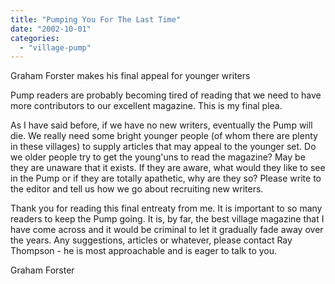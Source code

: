 ```yaml
---
title: "Pumping You For The Last Time"
date: "2002-10-01"
categories: 
  - "village-pump"
---
```


Graham Forster makes his final appeal for younger writers

Pump readers are probably becoming tired of reading that we need to have more contributors to our excellent magazine. This is my final plea.

As I have said before, if we have no new writers, eventually the Pump will die. We really need some bright younger people (of whom there are plenty in these villages) to supply articles that may appeal to the younger set. Do we older people try to get the young'uns to read the magazine? May be they are unaware that it exists. If they are aware, what would they like to see in the Pump or if they are totally apathetic, why are they so? Please write to the editor and tell us how we go about recruiting new writers.

Thank you for reading this final entreaty from me. It is important to so many readers to keep the Pump going. It is, by far, the best village magazine that I have come across and it would be criminal to let it gradually fade away over the years. Any suggestions, articles or whatever, please contact Ray Thompson - he is most approachable and is eager to talk to you.

Graham Forster
